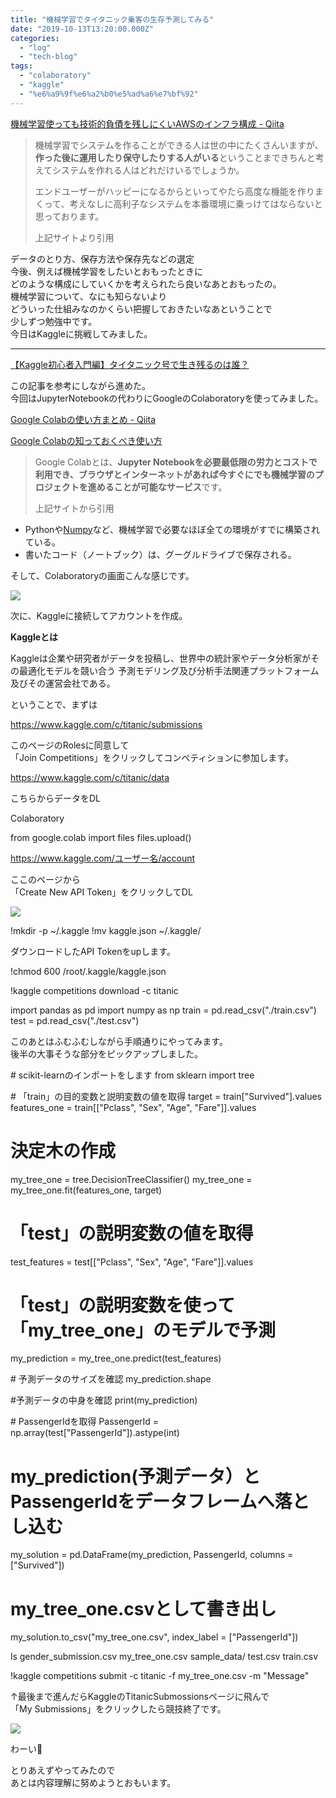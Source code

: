 ```yaml
---
title: "機械学習でタイタニック乗客の生存予測してみる"
date: "2019-10-13T13:20:00.000Z"
categories: 
  - "log"
  - "tech-blog"
tags: 
  - "colaboratory"
  - "kaggle"
  - "%e6%a9%9f%e6%a2%b0%e5%ad%a6%e7%bf%92"
---
```


[機械学習使っても技術的負債を残しにくいAWSのインフラ構成 - Qiita](https://qiita.com/rilmayer/items/b574cdf3f7b3726d3bab)

> 機械学習でシステムを作ることができる人は世の中にたくさんいますが、**作った後に運用したり保守したりする人がいる**ということまできちんと考えてシステムを作れる人はどれだけいるでしょうか。
> 
> エンドユーザーがハッピーになるからといってやたら高度な機能を作りまくって、考えなしに高利子なシステムを本番環境に乗っけてはならないと思っております。
> 
> 上記サイトより引用

データのとり方、保存方法や保存先などの選定  
今後、例えば機械学習をしたいとおもったときに  
どのような構成にしていくかを考えられたら良いなあとおもったの。  
機械学習について、なにも知らないより  
どういった仕組みなのかくらい把握しておきたいなあということで  
少しずつ勉強中です。  
今日はKaggleに挑戦してみました。

* * *

[【Kaggle初心者入門編】タイタニック号で生き残るのは誰？](https://www.codexa.net/kaggle-titanic-beginner/)

この記事を参考にしながら進めた。  
今回はJupyterNotebookの代わりにGoogleのColaboratoryを使ってみました。

[Google Colabの使い方まとめ - Qiita](https://qiita.com/shoji9x9/items/0ff0f6f603df18d631ab)

[Google Colabの知っておくべき使い方](https://www.codexa.net/how-to-use-google-colaboratory/)

> Google Colabとは、**Jupyter Notebookを必要最低限の労力とコストで利用でき、ブラウザとインターネットがあれば今すぐにでも機械学習のプロジェクトを進めることが可能なサービス**です。
> 
> 上記サイトから引用

- Pythonや[Numpy](https://www.codexa.net/numpy/)など、機械学習で必要なほぼ全ての環境がすでに構築されている。
- 書いたコード（ノートブック）は、グーグルドライブで保存される。

そして、Colaboratoryの画面こんな感じです。

![](http://wp.suwa3.me/wp-content/uploads/2019/10/image-6.png?w=1024)

  
次に、Kaggleに接続してアカウントを作成。

**Kaggleとは**

Kaggleは企業や研究者がデータを投稿し、世界中の統計家やデータ分析家がその最適化モデルを競い合う 
予測モデリング及び分析手法関連プラットフォーム及びその運営会社である。

ということで、まずは

https://www.kaggle.com/c/titanic/submissions

このページのRolesに同意して  
「Join Competitions」をクリックしてコンペティションに参加します。

https://www.kaggle.com/c/titanic/data

こちらからデータをDL

Colaboratory

from google.colab import files 
files.upload()

https://www.kaggle.com/ユーザー名/account

ここのページから  
「Create New API Token」をクリックしてDL

![](http://wp.suwa3.me/wp-content/uploads/2019/10/image-4.png?w=1024)

!mkdir -p ~/.kaggle 
!mv kaggle.json ~/.kaggle/

ダウンロードしたAPI Tokenをupします。

!chmod 600 /root/.kaggle/kaggle.json

!kaggle competitions download -c titanic

import pandas as pd 
import numpy as np 
train = pd.read\_csv("./train.csv") 
test = pd.read\_csv("./test.csv")

このあとはふむふむしながら手順通りにやってみます。  
後半の大事そうな部分をピックアップしました。

\# scikit-learnのインポートをします 
from sklearn import tree

\# 「train」の目的変数と説明変数の値を取得 
target = train\["Survived"\].values 
features\_one = train\[\["Pclass", "Sex", "Age", "Fare"\]\].values 
# 決定木の作成 
my\_tree\_one = tree.DecisionTreeClassifier() 
my\_tree\_one = my\_tree\_one.fit(features\_one, target) 
# 「test」の説明変数の値を取得 
test\_features = test\[\["Pclass", "Sex", "Age", "Fare"\]\].values 
# 「test」の説明変数を使って「my\_tree\_one」のモデルで予測 
my\_prediction = my\_tree\_one.predict(test\_features)

\# 予測データのサイズを確認 
my\_prediction.shape

#予測データの中身を確認 
print(my\_prediction)

\# PassengerIdを取得 
PassengerId = np.array(test\["PassengerId"\]).astype(int) 
# my\_prediction(予測データ）とPassengerIdをデータフレームへ落とし込む 
my\_solution = pd.DataFrame(my\_prediction, PassengerId, columns = \["Survived"\]) 
# my\_tree\_one.csvとして書き出し 
my\_solution.to\_csv("my\_tree\_one.csv", index\_label = \["PassengerId"\])

ls 
gender\_submission.csv my\_tree\_one.csv sample\_data/ test.csv train.csv

!kaggle competitions submit -c titanic -f my\_tree\_one.csv -m "Message"

↑最後まで進んだらKaggleのTitanicSubmossionsページに飛んで  
「My Submissions」をクリックしたら競技終了です。

![](http://wp.suwa3.me/wp-content/uploads/2019/10/image-5.png?w=1024)

わーい👏

とりあえずやってみたので  
あとは内容理解に努めようとおもいます。
